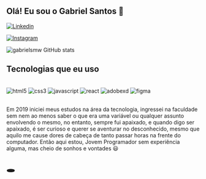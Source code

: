 ## Olá! Eu sou o Gabriel Santos 👋

[![Linkedin](https://img.shields.io/badge/LinkedIn-0077B5?style=for-the-badge&logo=linkedin&logoColor=white)](https://www.linkedin.com/in/gabriels1899/)

[![Instagram](https://img.shields.io/badge/Instagram-E4405F?style=for-the-badge&logo=instagram&logoColor=white)](https://www.instagram.com/gabriels1999_/)

![gabrielsmw GitHub stats](https://github-readme-stats.vercel.app/api?username=gabrielsmw&show_icons=true&theme=dracula)

## Tecnologias que eu uso

<div style="display: inline_block"><br/>
<img align="center" alt="html5" src="https://img.shields.io/badge/HTML5-E34F26?style=for-the-badge&logo=html5&logoColor=white"/>
<img align="center" alt="css3" src="https://img.shields.io/badge/CSS3-1572B6?style=for-the-badge&logo=css3&logoColor=white"/>
<img align="center" alt="javascript" src="https://img.shields.io/badge/JavaScript-323330?style=for-the-badge&logo=javascript&logoColor=F7DF1E"/>
<img align="center" alt="react" src="https://img.shields.io/badge/React-20232A?style=for-the-badge&logo=react&logoColor=61DAFB"/>
<img align="center" alt="adobexd" src="https://img.shields.io/badge/Adobe%20XD-470137?style=for-the-badge&logo=Adobe%20XD&logoColor=#FF61F6"/>
<img align="center" alt="figma" src="https://img.shields.io/badge/Figma-F24E1E?style=for-the-badge&logo=figma&logoColor=white"/>
</div><br/>

Em 2019 iniciei meus estudos na área da tecnologia, ingressei na faculdade sem nem ao menos saber o que era uma variável ou qualquer assunto envolvendo o mesmo, no entanto, sempre fui apaixado, e quando digo ser apaixado, é ser curioso e querer se aventurar no desconhecido, mesmo que aquilo me cause dores de cabeça de tanto passar horas na frente do computador. Então aqui estou, Jovem Programador sem experiência alguma, mas cheio de sonhos e vontades 😃

## 🕳️
